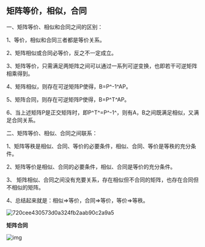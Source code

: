 ## 矩阵等价，相似，合同

一、矩阵等价、相似和合同之间的区别：

1、等价，相似和合同三者都是等价关系。

2、矩阵相似或合同必等价，反之不一定成立。

3、矩阵等价，只需满足两矩阵之间可以通过一系列可逆变换，也即若干可逆矩阵相乘得到。

4、矩阵相似，则存在可逆矩阵P使得，B=P^-1^AP。

5、矩阵合同，则存在可逆矩阵P使得，B=P^T^AP。

6、当上述矩阵P是正交矩阵时，即P^T^=P^-1^，则有A，B之间既满足相似，又满足合同关系。

二、矩阵等价、相似、合同之间联系：

1、矩阵等秩是相似、合同、等价的必要条件，相似、合同、等价是等秩的充分条件。

2、矩阵等价是相似、合同的必要条件，相似、合同是等价的充分条件。

3、 矩阵相似、合同之间没有充要关系，存在相似但不合同的矩阵，也存在合同但不相似的矩阵。

4、总结起来就是：相似=>等价，合同=>等价，等价=>等秩。

![720cee430573d0a324fb2aab90c2a9a5](C:/Users/19409/Desktop/MD/Image/720cee430573d0a324fb2aab90c2a9a5.png)

**矩阵合同**

![img](C:/Users/19409/Desktop/MD/Image/12a2c30ef55474fc405ab66e154073dd.png)